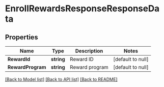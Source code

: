 # EnrollRewardsResponseResponseData

## Properties
Name | Type | Description | Notes
------------ | ------------- | ------------- | -------------
**RewardId** | **string** | Reward ID | [default to null]
**RewardProgram** | **string** | Reward program | [default to null]

[[Back to Model list]](../README.md#documentation-for-models) [[Back to API list]](../README.md#documentation-for-api-endpoints) [[Back to README]](../README.md)

